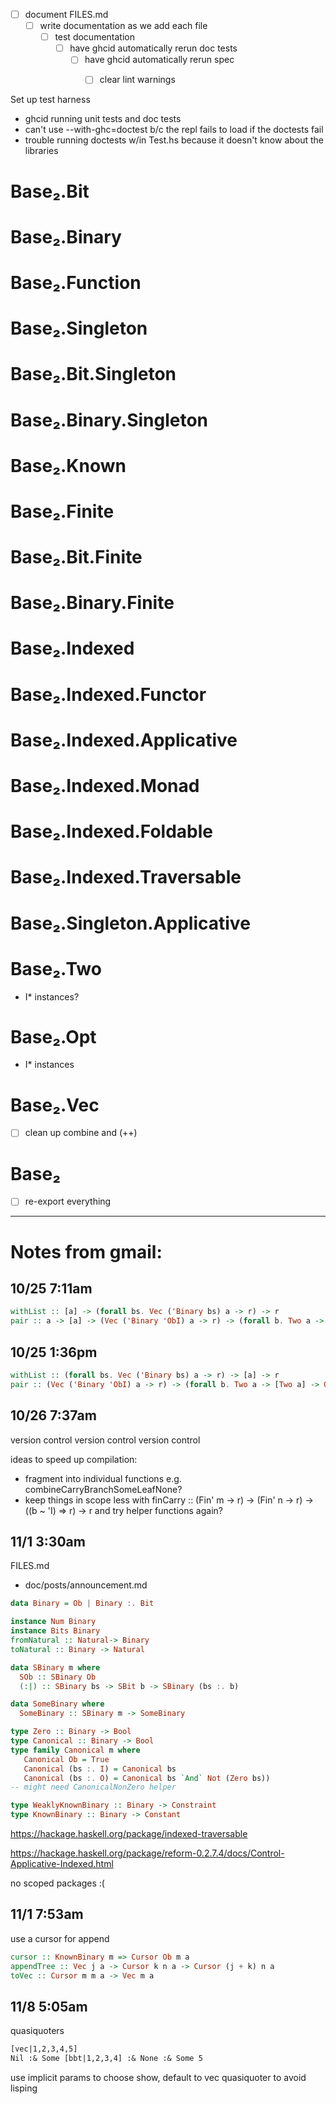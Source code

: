- [ ] document FILES.md
  - [ ] write documentation as we add each file
    - [ ] test documentation
      - [ ] have ghcid automatically rerun doc tests
        - [ ] have ghcid automatically rerun spec
          - [ ] clear lint warnings


Set up test harness
  - ghcid running unit tests and doc tests
  - can't use --with-ghc=doctest b/c the repl fails to load if the doctests fail
  - trouble running doctests w/in Test.hs because it doesn't know about the libraries

# Base₂.Bit
# Base₂.Binary
# Base₂.Function
# Base₂.Singleton
# Base₂.Bit.Singleton
# Base₂.Binary.Singleton
# Base₂.Known
# Base₂.Finite
# Base₂.Bit.Finite
# Base₂.Binary.Finite
# Base₂.Indexed
# Base₂.Indexed.Functor
# Base₂.Indexed.Applicative
# Base₂.Indexed.Monad
# Base₂.Indexed.Foldable
# Base₂.Indexed.Traversable
# Base₂.Singleton.Applicative
# Base₂.Two
- I\* instances?
# Base₂.Opt
- I\* instances
# Base₂.Vec
- [ ] clean up combine and (++)
# Base₂
- [ ] re-export everything

---

# Notes from gmail:

## 10/25 7:11am

```haskell
withList :: [a] -> (forall bs. Vec ('Binary bs) a -> r) -> r
pair :: a -> [a] -> (Vec ('Binary 'ObI) a -> r) -> (forall b. Two a -> [Two a] -> Opt b a -> r) -> r
```

## 10/25 1:36pm

```haskell
withList :: (forall bs. Vec ('Binary bs) a -> r) -> [a] -> r
pair :: (Vec ('Binary 'ObI) a -> r) -> (forall b. Two a -> [Two a] -> Opt b a -> r) -> a -> [a] -> r
```

## 10/26 7:37am

version control
version control
version control

ideas to speed up compilation:
- fragment into individual functions e.g. combineCarryBranchSomeLeafNone?
- keep things in scope less with finCarry :: (Fin' m -> r) -> (Fin' n -> r) -> ((b ~ 'I) => r) -> r and try helper functions again?

## 11/1 3:30am

FILES.md
- doc/posts/announcement.md

```haskell
data Binary = Ob | Binary :. Bit

instance Num Binary
instance Bits Binary
fromNatural :: Natural-> Binary
toNatural :: Binary -> Natural

data SBinary m where
  SOb :: SBinary Ob
  (:|) :: SBinary bs -> SBit b -> SBinary (bs :. b)

data SomeBinary where
  SomeBinary :: SBinary m -> SomeBinary

type Zero :: Binary -> Bool
type Canonical :: Binary -> Bool
type family Canonical m where
   Canonical Ob = True
   Canonical (bs :. I) = Canonical bs
   Canonical (bs :. O) = Canonical bs `And` Not (Zero bs))
-- might need CanonicalNonZero helper

type WeaklyKnownBinary :: Binary -> Constraint
type KnownBinary :: Binary -> Constant
```

https://hackage.haskell.org/package/indexed-traversable
 
https://hackage.haskell.org/package/reform-0.2.7.4/docs/Control-Applicative-Indexed.html

no scoped packages :(

## 11/1 7:53am

use a cursor for append

```haskell
cursor :: KnownBinary m => Cursor Ob m a
appendTree :: Vec j a -> Cursor k n a -> Cursor (j + k) n a
toVec :: Cursor m m a -> Vec m a
```

## 11/8 5:05am

quasiquoters

```haskell
[vec|1,2,3,4,5]
Nil :& Some [bbt|1,2,3,4] :& None :& Some 5
```

use implicit params to choose show, default to vec quasiquoter to avoid lisping

